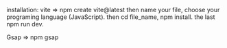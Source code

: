 installation:
vite => npm create vite@latest then name your file, choose your programing language (JavaScript). then cd file_name, npm install. the last npm run dev.

Gsap => npm gsap

